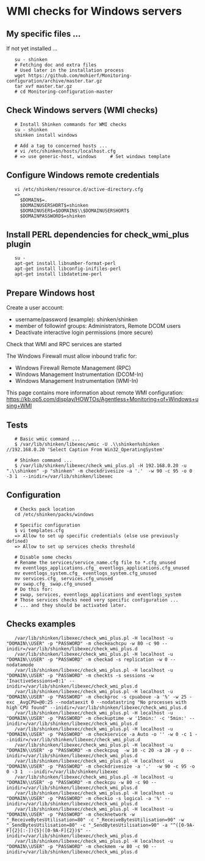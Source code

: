 # WMI checks for Windows servers

## My specific files ...
If not yet installed ...

```
   su - shinken
   # Fetching doc and extra files
   # Used later in the installation process
   wget https://github.com/mohierf/Monitoring-configuration/archive/master.tar.gz
   tar xvf master.tar.gz
   # cd Monitoring-configuration-master
```

## Check Windows servers (WMI checks)
```
   # Install Shinken commands for WMI checks
   su - shinken
   shinken install windows

   # Add a tag to concerned hosts ...
   # vi /etc/shinken/hosts/localhost.cfg
   # => use generic-host, windows     # Set windows template
```

## Configure Windows remote credentials
```
   vi /etc/shinken/resource.d/active-directory.cfg
   =>
     $DOMAIN$=.
     $DOMAINUSERSHORT$=shinken
     $DOMAINUSER$=$DOMAIN$\\$DOMAINUSERSHORT$
     $DOMAINPASSWORD$=shinken
```

## Install PERL dependencies for check_wmi_plus plugin
```
   su -
   apt-get install libnumber-format-perl
   apt-get install libconfig-inifiles-perl
   apt-get install libdatetime-perl
```

## Prepare Windows host

Create a user account:

- username/password (example): shinken/shinken
- member of followinf groups: Administrators, Remote DCOM users
- Deactivate interactive login permissions (more secure)

Check that WMI and RPC services are started

The Windows Firewall must allow inbound trafic for:
   - Windows Firewall Remote Management (RPC)
   - Windows Management Instrumentation (DCOM-In)
   - Windows Management Instrumentation (WMI-In)

This page contains more information about remote WMI configuration: https://kb.op5.com/display/HOWTOs/Agentless+Monitoring+of+Windows+using+WMI


## Tests
```
   # Basic wmic command ...
   $ /var/lib/shinken/libexec/wmic -U .\\shinken%shinken //192.168.0.20 'Select Caption From Win32_OperatingSystem'

   # Shinken command ...
   $ /var/lib/shinken/libexec/check_wmi_plus.pl -H 192.168.0.20 -u ".\\shinken" -p "shinken" -m checkdrivesize -a '.'  -w 90 -c 95 -o 0 -3 1  --inidir=/var/lib/shinken/libexec
```

## Configuration

```
   # Checks pack location
   cd /etc/shinken/packs/windows

   # Specific configuration
   $ vi templates.cfg
   => Allow to set up specific credentials (else use previously defined)
   => Allow to set up services checks threshold

   # Disable some checks
   # Rename the services/service_name.cfg file to *.cfg_unused
   mv eventlogs_applications.cfg_ eventlogs_applications.cfg_unused
   mv eventlogs_system.cfg_ eventlogs_system.cfg_unused
   mv services.cfg_ services.cfg_unused
   mv swap.cfg_ swap.cfg_unused
   # Do this for:
   # swap, services, eventlogs_applications and eventlogs_system
   # Those services checks need very specific configuration ...
   # ... and they should be activated later.
```


## Checks examples

```
   /var/lib/shinken/libexec/check_wmi_plus.pl -H localhost -u "DOMAIN\\USER" -p "PASSWORD" -m checkeachcpu -w 80 -c 90 --inidir=/var/lib/shinken/libexec/check_wmi_plus.d
   /var/lib/shinken/libexec/check_wmi_plus.pl -H localhost -u "DOMAIN\\USER" -p "PASSWORD" -m checkad -s replication -w 0 --nodatamode
   /var/lib/shinken/libexec/check_wmi_plus.pl -H localhost -u "DOMAIN\\USER" -p "PASSWORD" -m checkts -s sessions -w 'InactiveSessions=0:1' --inidir=/var/lib/shinken/libexec/check_wmi_plus.d
   /var/lib/shinken/libexec/check_wmi_plus.pl -H localhost -u "DOMAIN\\USER" -p "PASSWORD" -m checkproc -s cpuabove -a '%' -w 25 -exc _AvgCPU=@0:25 --nodataexit 0 --nodatastring "No processes with high CPU found" --inidir=/var/lib/shinken/libexec/check_wmi_plus.d
   /var/lib/shinken/libexec/check_wmi_plus.pl -H localhost -u "DOMAIN\\USER" -p "PASSWORD" -m checkuptime -w '15min:' -c '5min:' --inidir=/var/lib/shinken/libexec/check_wmi_plus.d
   /var/lib/shinken/libexec/check_wmi_plus.pl -H localhost -u "DOMAIN\\USER" -p "PASSWORD" -m checkservice -a Auto -o '' -w 0 -c 1 --inidir=/var/lib/shinken/libexec/check_wmi_plus.d
   /var/lib/shinken/libexec/check_wmi_plus.pl -H localhost -u "DOMAIN\\USER" -p "PASSWORD" -m checkcpuq  -w 10 -c 20 -a 20 -y 0 --inidir=/var/lib/shinken/libexec/check_wmi_plus.d
   /var/lib/shinken/libexec/check_wmi_plus.pl -H localhost -u "DOMAIN\\USER" -p "PASSWORD" -m checkdrivesize -a '.'  -w 90 -c 95 -o 0 -3 1  --inidir=/var/lib/shinken/libexec
   /var/lib/shinken/libexec/check_wmi_plus.pl -H localhost -u "DOMAIN\\USER" -p "PASSWORD" -m checkcpu -w 80 -c 90 --inidir=/var/lib/shinken/libexec/check_wmi_plus.d
   /var/lib/shinken/libexec/check_wmi_plus.pl -H localhost -u "DOMAIN\\USER" -p "PASSWORD" -m checkio -s logical -a '%' --inidir=/var/lib/shinken/libexec/check_wmi_plus.d
   /var/lib/shinken/libexec/check_wmi_plus.pl -H localhost -u "DOMAIN\\USER" -p "PASSWORD" -m checknetwork -w "_ReceiveBytesUtilisation=80" -c "_ReceiveBytesUtilisation=90" -w "_SendBytesUtilisation=80" -c "_SendBytesUtilisation=90" -a "^([0-9A-F]{2}[:-]){5}([0-9A-F]{2})$" --inidir=/var/lib/shinken/libexec/check_wmi_plus.d
   /var/lib/shinken/libexec/check_wmi_plus.pl -H localhost -u "DOMAIN\\USER" -p "PASSWORD" -m checkmem -w 80 -c 90 --inidir=/var/lib/shinken/libexec/check_wmi_plus.d
```
